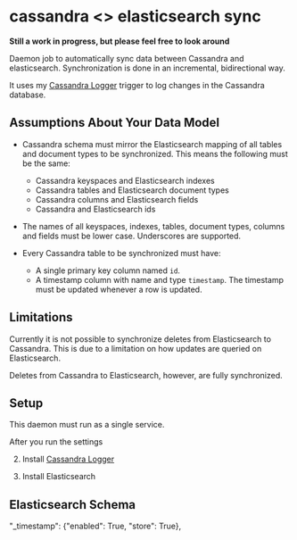 cassandra <> elasticsearch sync
===============================

**Still a work in progress, but please feel free to look around**

Daemon job to automatically sync data between Cassandra and elasticsearch.  Synchronization is done in an incremental, bidirectional way.

It uses my [Cassandra Logger](http://github.com/felipead/cassandra-logger) trigger to log changes in the Cassandra database.

Assumptions About Your Data Model
---------------------------------

- Cassandra schema must mirror the Elasticsearch mapping of all tables and document types to be synchronized. This means the following must be the same:
    - Cassandra keyspaces and Elasticsearch indexes
    - Cassandra tables and Elasticsearch document types
    - Cassandra columns and Elasticsearch fields
    - Cassandra and Elasticsearch ids

- The names of all keyspaces, indexes, tables, document types, columns and fields must be lower case. Underscores are supported.

- Every Cassandra table to be synchronized must have: 
    - A single primary key column named `id`.
    - A timestamp column with name and type `timestamp`. The timestamp must be updated whenever a row is updated.

Limitations
-----------

Currently it is not possible to synchronize deletes from Elasticsearch to Cassandra. This is due to a limitation on how updates are queried on Elasticsearch.
 
Deletes from Cassandra to Elasticsearch, however, are fully synchronized.

Setup
-----

This daemon must run as a single service. 

After you run the settings

2. Install [Cassandra Logger](http://github.com/felipead/cassandra-logger)

3. Install Elasticsearch

Elasticsearch Schema
--------------------

"_timestamp": {"enabled": True, "store": True},